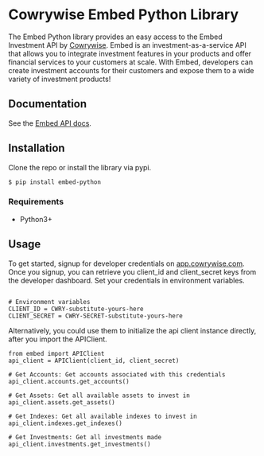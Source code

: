 # Cowrywise Embed Python Library
The Embed Python library provides an easy access to the Embed Investment API by [Cowrywise](https://cowrywise.com/embed). Embed is an investment-as-a-service API that allows you to integrate investment features in your products and offer financial services to your customers at scale. With Embed, developers can create investment accounts for their customers and expose them to a wide variety of investment products!


## Documentation
See the [Embed API docs](developer.cowrywise.com).

## Installation
Clone the repo or install the library via pypi.

```
$ pip install embed-python
```

### Requirements
- Python3+

## Usage
To get started, signup for developer credentials on [app.cowrywise.com](https://app.cowrywise.com). Once you signup, you can retrieve
you client_id and client_secret keys from the developer dashboard. Set your credentials in environment variables. 
```

# Environment variables
CLIENT_ID = CWRY-substitute-yours-here
CLIENT_SECRET = CWRY-SECRET-substitute-yours-here
```
Alternatively, you could use them to initialize the api client instance directly, after you import the APIClient.

```
from embed import APIClient
api_client = APIClient(client_id, client_secret)

# Get Accounts: Get accounts associated with this credentials
api_client.accounts.get_accounts()

# Get Assets: Get all available assets to invest in
api_client.assets.get_assets()

# Get Indexes: Get all available indexes to invest in
api_client.indexes.get_indexes()

# Get Investments: Get all investments made
api_client.investments.get_investments()

```




